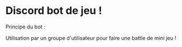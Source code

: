 # Discord bot de jeu !
Principe du bot : 

Utilisation par un groupe d'utilisateur pour faire une battle de mini jeu !